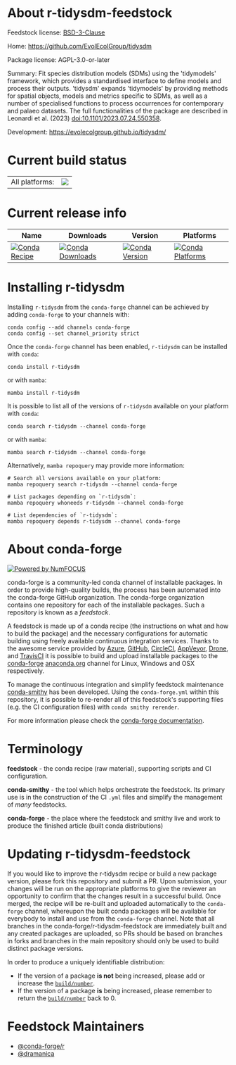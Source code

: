 About r-tidysdm-feedstock
=========================

Feedstock license: [BSD-3-Clause](https://github.com/conda-forge/r-tidysdm-feedstock/blob/main/LICENSE.txt)

Home: https://github.com/EvolEcolGroup/tidysdm

Package license: AGPL-3.0-or-later

Summary: Fit species distribution models (SDMs) using the 'tidymodels' framework, which provides a standardised interface to define models and process their outputs. 'tidysdm' expands 'tidymodels' by providing methods for spatial objects, models and metrics specific to SDMs, as well as a number of specialised functions to process occurrences for contemporary and palaeo datasets. The full functionalities of the package are described in Leonardi et al. (2023) <doi:10.1101/2023.07.24.550358>.

Development: https://evolecolgroup.github.io/tidysdm/

Current build status
====================


<table><tr><td>All platforms:</td>
    <td>
      <a href="https://dev.azure.com/conda-forge/feedstock-builds/_build/latest?definitionId=24071&branchName=main">
        <img src="https://dev.azure.com/conda-forge/feedstock-builds/_apis/build/status/r-tidysdm-feedstock?branchName=main">
      </a>
    </td>
  </tr>
</table>

Current release info
====================

| Name | Downloads | Version | Platforms |
| --- | --- | --- | --- |
| [![Conda Recipe](https://img.shields.io/badge/recipe-r--tidysdm-green.svg)](https://anaconda.org/conda-forge/r-tidysdm) | [![Conda Downloads](https://img.shields.io/conda/dn/conda-forge/r-tidysdm.svg)](https://anaconda.org/conda-forge/r-tidysdm) | [![Conda Version](https://img.shields.io/conda/vn/conda-forge/r-tidysdm.svg)](https://anaconda.org/conda-forge/r-tidysdm) | [![Conda Platforms](https://img.shields.io/conda/pn/conda-forge/r-tidysdm.svg)](https://anaconda.org/conda-forge/r-tidysdm) |

Installing r-tidysdm
====================

Installing `r-tidysdm` from the `conda-forge` channel can be achieved by adding `conda-forge` to your channels with:

```
conda config --add channels conda-forge
conda config --set channel_priority strict
```

Once the `conda-forge` channel has been enabled, `r-tidysdm` can be installed with `conda`:

```
conda install r-tidysdm
```

or with `mamba`:

```
mamba install r-tidysdm
```

It is possible to list all of the versions of `r-tidysdm` available on your platform with `conda`:

```
conda search r-tidysdm --channel conda-forge
```

or with `mamba`:

```
mamba search r-tidysdm --channel conda-forge
```

Alternatively, `mamba repoquery` may provide more information:

```
# Search all versions available on your platform:
mamba repoquery search r-tidysdm --channel conda-forge

# List packages depending on `r-tidysdm`:
mamba repoquery whoneeds r-tidysdm --channel conda-forge

# List dependencies of `r-tidysdm`:
mamba repoquery depends r-tidysdm --channel conda-forge
```


About conda-forge
=================

[![Powered by
NumFOCUS](https://img.shields.io/badge/powered%20by-NumFOCUS-orange.svg?style=flat&colorA=E1523D&colorB=007D8A)](https://numfocus.org)

conda-forge is a community-led conda channel of installable packages.
In order to provide high-quality builds, the process has been automated into the
conda-forge GitHub organization. The conda-forge organization contains one repository
for each of the installable packages. Such a repository is known as a *feedstock*.

A feedstock is made up of a conda recipe (the instructions on what and how to build
the package) and the necessary configurations for automatic building using freely
available continuous integration services. Thanks to the awesome service provided by
[Azure](https://azure.microsoft.com/en-us/services/devops/), [GitHub](https://github.com/),
[CircleCI](https://circleci.com/), [AppVeyor](https://www.appveyor.com/),
[Drone](https://cloud.drone.io/welcome), and [TravisCI](https://travis-ci.com/)
it is possible to build and upload installable packages to the
[conda-forge](https://anaconda.org/conda-forge) [anaconda.org](https://anaconda.org/)
channel for Linux, Windows and OSX respectively.

To manage the continuous integration and simplify feedstock maintenance
[conda-smithy](https://github.com/conda-forge/conda-smithy) has been developed.
Using the ``conda-forge.yml`` within this repository, it is possible to re-render all of
this feedstock's supporting files (e.g. the CI configuration files) with ``conda smithy rerender``.

For more information please check the [conda-forge documentation](https://conda-forge.org/docs/).

Terminology
===========

**feedstock** - the conda recipe (raw material), supporting scripts and CI configuration.

**conda-smithy** - the tool which helps orchestrate the feedstock.
                   Its primary use is in the construction of the CI ``.yml`` files
                   and simplify the management of *many* feedstocks.

**conda-forge** - the place where the feedstock and smithy live and work to
                  produce the finished article (built conda distributions)


Updating r-tidysdm-feedstock
============================

If you would like to improve the r-tidysdm recipe or build a new
package version, please fork this repository and submit a PR. Upon submission,
your changes will be run on the appropriate platforms to give the reviewer an
opportunity to confirm that the changes result in a successful build. Once
merged, the recipe will be re-built and uploaded automatically to the
`conda-forge` channel, whereupon the built conda packages will be available for
everybody to install and use from the `conda-forge` channel.
Note that all branches in the conda-forge/r-tidysdm-feedstock are
immediately built and any created packages are uploaded, so PRs should be based
on branches in forks and branches in the main repository should only be used to
build distinct package versions.

In order to produce a uniquely identifiable distribution:
 * If the version of a package **is not** being increased, please add or increase
   the [``build/number``](https://docs.conda.io/projects/conda-build/en/latest/resources/define-metadata.html#build-number-and-string).
 * If the version of a package **is** being increased, please remember to return
   the [``build/number``](https://docs.conda.io/projects/conda-build/en/latest/resources/define-metadata.html#build-number-and-string)
   back to 0.

Feedstock Maintainers
=====================

* [@conda-forge/r](https://github.com/orgs/conda-forge/teams/r/)
* [@dramanica](https://github.com/dramanica/)

